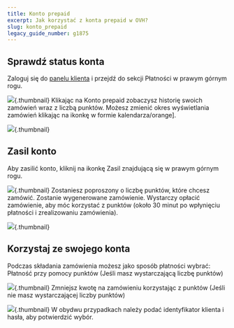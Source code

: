 ```yaml
---
title: Konto prepaid
excerpt: Jak korzystać z konta prepaid w OVH?
slug: konto_prepaid
legacy_guide_number: g1875
---
```



## Sprawdź status konta
Zaloguj się do [panelu klienta](https://www.ovh.com/auth/?action=gotomanager&from=https://www.ovh.pl/&ovhSubsidiary=pl) i przejdź do sekcji Płatności w prawym górnym rogu.

![](images/img_2780.jpg){.thumbnail}
Klikając na Konto prepaid zobaczysz historię swoich zamówień wraz z liczbą punktów.
Możesz zmienić okres wyświetlania zamówień klikając na  ikonkę w formie kalendarza/orange].

![](images/img_2782.jpg){.thumbnail}


## Zasil konto
Aby zasilić konto, kliknij na ikonkę Zasil znajdującą się w prawym górnym rogu.

![](images/img_2784.jpg){.thumbnail}
Zostaniesz poproszony o liczbę punktów, które chcesz zamówić. Zostanie wygenerowane zamówienie. Wystarczy opłacić zamówienie, aby móc korzystać z punktów (około 30 minut po wpłynięciu płatności i zrealizowaniu zamówienia).

![](images/img_2786.jpg){.thumbnail}


## Korzystaj ze swojego konta
Podczas składania zamówienia możesz jako sposób płatności wybrać:
Płatność przy pomocy punktów (Jeśli masz wystarczającą liczbę punktów)

![](images/img_2787.jpg){.thumbnail}
Zmniejsz kwotę na zamówieniu korzystając z punktów (Jeśli nie masz wystarczającej liczby punktów)

![](images/img_2788.jpg){.thumbnail}
W obydwu przypadkach należy podać identyfikator klienta i hasła, aby potwierdzić wybór.

